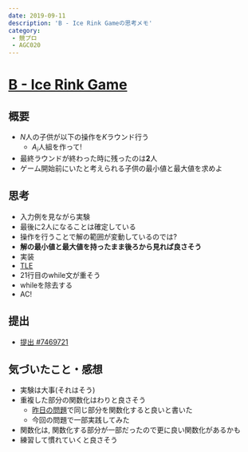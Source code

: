 ```yaml
---
date: 2019-09-11
description: 'B - Ice Rink Gameの思考メモ'
category:
 - 競プロ
 - AGC020
---
```


# [B - Ice Rink Game](https://atcoder.jp/contests/agc020/tasks/agc020_b)
## 概要
 - $N$人の子供が以下の操作を$K$ラウンド行う
   - $A_i$人組を作って!
 - 最終ラウンドが終わった時に残ったのは**2**人
 - ゲーム開始前にいたと考えられる子供の最小値と最大値を求めよ

## 思考
 - 入力例を見ながら実験
 - 最後に2人になることは確定している
 - 操作を行うことで解の範囲が変動しているのでは?
 - **解の最小値と最大値を持ったまま後ろから見れば良さそう**
 - 実装
 - [TLE](https://atcoder.jp/contests/agc020/submissions/7469695)
 - 21行目のwhile文が重そう
 - whileを除去する
 - AC!

## 提出
 - [提出 #7469721](https://atcoder.jp/contests/agc020/submissions/7469721)

## 気づいたこと・感想
 - 実験は大事(それはそう)
 - 重複した部分の関数化はわりと良さそう
   - [昨日の問題](./20190911_abc121d.md)で同じ部分を関数化すると良いと書いた
   - 今回の問題で一部実践してみた
 - 関数化は, 関数化する部分が一部だったので更に良い関数化があるかも
 - 練習して慣れていくと良さそう
